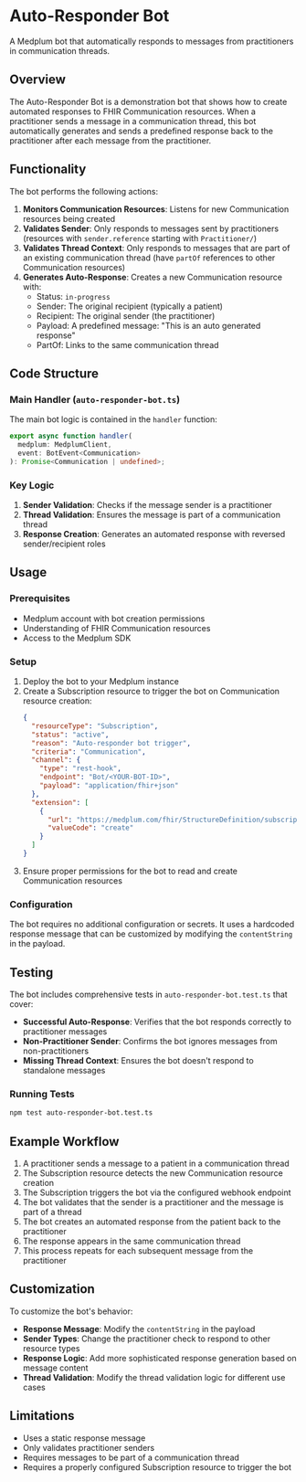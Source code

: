 # Auto-Responder Bot

A Medplum bot that automatically responds to messages from practitioners in communication threads.

## Overview

The Auto-Responder Bot is a demonstration bot that shows how to create automated responses to FHIR Communication resources. When a practitioner sends a message in a communication thread, this bot automatically generates and sends a predefined response back to the practitioner after each message from the practitioner.

## Functionality

The bot performs the following actions:

1. **Monitors Communication Resources**: Listens for new Communication resources being created
2. **Validates Sender**: Only responds to messages sent by practitioners (resources with `sender.reference` starting with `Practitioner/`)
3. **Validates Thread Context**: Only responds to messages that are part of an existing communication thread (have `partOf` references to other Communication resources)
4. **Generates Auto-Response**: Creates a new Communication resource with:
   - Status: `in-progress`
   - Sender: The original recipient (typically a patient)
   - Recipient: The original sender (the practitioner)
   - Payload: A predefined message: "This is an auto generated response"
   - PartOf: Links to the same communication thread

## Code Structure

### Main Handler (`auto-responder-bot.ts`)

The main bot logic is contained in the `handler` function:

```typescript
export async function handler(
  medplum: MedplumClient,
  event: BotEvent<Communication>
): Promise<Communication | undefined>;
```

### Key Logic

1. **Sender Validation**: Checks if the message sender is a practitioner
2. **Thread Validation**: Ensures the message is part of a communication thread
3. **Response Creation**: Generates an automated response with reversed sender/recipient roles

## Usage

### Prerequisites

- Medplum account with bot creation permissions
- Understanding of FHIR Communication resources
- Access to the Medplum SDK

### Setup

1. Deploy the bot to your Medplum instance
2. Create a Subscription resource to trigger the bot on Communication resource creation:
   ```json
   {
     "resourceType": "Subscription",
     "status": "active",
     "reason": "Auto-responder bot trigger",
     "criteria": "Communication",
     "channel": {
       "type": "rest-hook",
       "endpoint": "Bot/<YOUR-BOT-ID>",
       "payload": "application/fhir+json"
     },
     "extension": [
       {
         "url": "https://medplum.com/fhir/StructureDefinition/subscription-supported-interaction",
         "valueCode": "create"
       }
     ]
   }
   ```
3. Ensure proper permissions for the bot to read and create Communication resources

### Configuration

The bot requires no additional configuration or secrets. It uses a hardcoded response message that can be customized by modifying the `contentString` in the payload.

## Testing

The bot includes comprehensive tests in `auto-responder-bot.test.ts` that cover:

- **Successful Auto-Response**: Verifies that the bot responds correctly to practitioner messages
- **Non-Practitioner Sender**: Confirms the bot ignores messages from non-practitioners
- **Missing Thread Context**: Ensures the bot doesn't respond to standalone messages

### Running Tests

```bash
npm test auto-responder-bot.test.ts
```

## Example Workflow

1. A practitioner sends a message to a patient in a communication thread
2. The Subscription resource detects the new Communication resource creation
3. The Subscription triggers the bot via the configured webhook endpoint
4. The bot validates that the sender is a practitioner and the message is part of a thread
5. The bot creates an automated response from the patient back to the practitioner
6. The response appears in the same communication thread
7. This process repeats for each subsequent message from the practitioner

## Customization

To customize the bot's behavior:

- **Response Message**: Modify the `contentString` in the payload
- **Sender Types**: Change the practitioner check to respond to other resource types
- **Response Logic**: Add more sophisticated response generation based on message content
- **Thread Validation**: Modify the thread validation logic for different use cases

## Limitations

- Uses a static response message
- Only validates practitioner senders
- Requires messages to be part of a communication thread
- Requires a properly configured Subscription resource to trigger the bot
